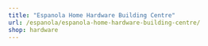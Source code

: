 ```yaml
---
title: "Espanola Home Hardware Building Centre"
url: /espanola/espanola-home-hardware-building-centre/
shop: hardware
---
```

